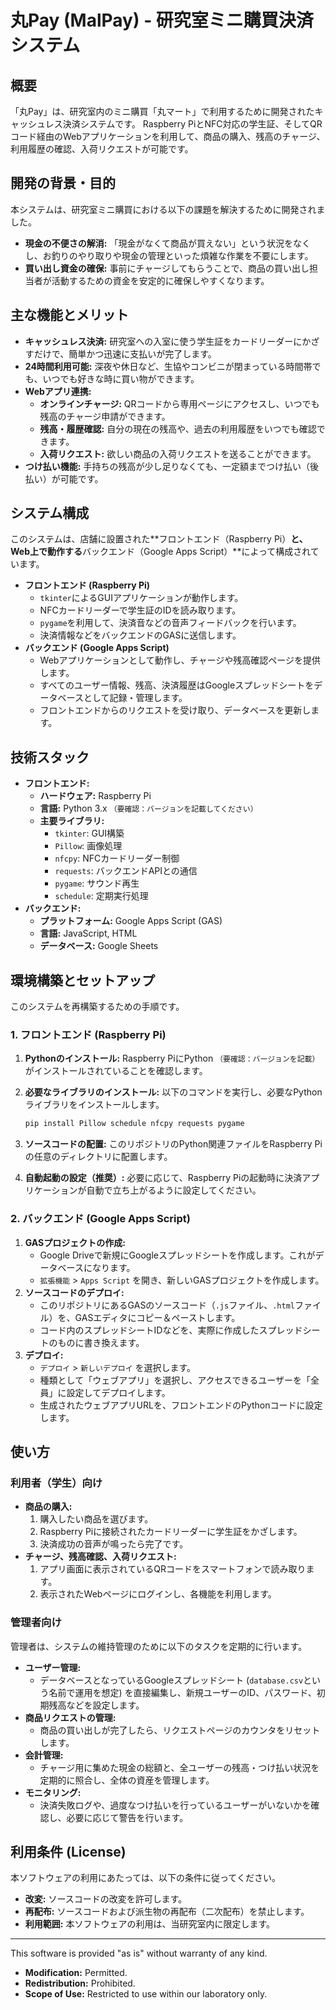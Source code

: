 # 丸Pay (MalPay) - 研究室ミニ購買決済システム

## 概要

「丸Pay」は、研究室内のミニ購買「丸マート」で利用するために開発されたキャッシュレス決済システムです。
Raspberry PiとNFC対応の学生証、そしてQRコード経由のWebアプリケーションを利用して、商品の購入、残高のチャージ、利用履歴の確認、入荷リクエストが可能です。

## 開発の背景・目的

本システムは、研究室ミニ購買における以下の課題を解決するために開発されました。

* **現金の不便さの解消:** 「現金がなくて商品が買えない」という状況をなくし、お釣りのやり取りや現金の管理といった煩雑な作業を不要にします。
* **買い出し資金の確保:** 事前にチャージしてもらうことで、商品の買い出し担当者が活動するための資金を安定的に確保しやすくなります。

## 主な機能とメリット

* **キャッシュレス決済:** 研究室への入室に使う学生証をカードリーダーにかざすだけで、簡単かつ迅速に支払いが完了します。
* **24時間利用可能:** 深夜や休日など、生協やコンビニが閉まっている時間帯でも、いつでも好きな時に買い物ができます。
* **Webアプリ連携:**
    * **オンラインチャージ:** QRコードから専用ページにアクセスし、いつでも残高のチャージ申請ができます。
    * **残高・履歴確認:** 自分の現在の残高や、過去の利用履歴をいつでも確認できます。
    * **入荷リクエスト:** 欲しい商品の入荷リクエストを送ることができます。
* **つけ払い機能:** 手持ちの残高が少し足りなくても、一定額までつけ払い（後払い）が可能です。

## システム構成

このシステムは、店舗に設置された**フロントエンド（Raspberry Pi）**と、Web上で動作する**バックエンド（Google Apps Script）**によって構成されています。

* **フロントエンド (Raspberry Pi)**
    * `tkinter`によるGUIアプリケーションが動作します。
    * NFCカードリーダーで学生証のIDを読み取ります。
    * `pygame`を利用して、決済音などの音声フィードバックを行います。
    * 決済情報などをバックエンドのGASに送信します。
* **バックエンド (Google Apps Script)**
    * Webアプリケーションとして動作し、チャージや残高確認ページを提供します。
    * すべてのユーザー情報、残高、決済履歴はGoogleスプレッドシートをデータベースとして記録・管理します。
    * フロントエンドからのリクエストを受け取り、データベースを更新します。

## 技術スタック

* **フロントエンド:**
    * **ハードウェア:** Raspberry Pi
    * **言語:** Python 3.x `（要確認：バージョンを記載してください）`
    * **主要ライブラリ:**
        * `tkinter`: GUI構築
        * `Pillow`: 画像処理
        * `nfcpy`: NFCカードリーダー制御
        * `requests`: バックエンドAPIとの通信
        * `pygame`: サウンド再生
        * `schedule`: 定期実行処理
* **バックエンド:**
    * **プラットフォーム:** Google Apps Script (GAS)
    * **言語:** JavaScript, HTML
    * **データベース:** Google Sheets

## 環境構築とセットアップ

このシステムを再構築するための手順です。

### 1. フロントエンド (Raspberry Pi)

1.  **Pythonのインストール:**
    Raspberry PiにPython `（要確認：バージョンを記載）` がインストールされていることを確認します。

2.  **必要なライブラリのインストール:**
    以下のコマンドを実行し、必要なPythonライブラリをインストールします。

    ```bash
    pip install Pillow schedule nfcpy requests pygame
    ```

3.  **ソースコードの配置:**
    このリポジトリのPython関連ファイルをRaspberry Piの任意のディレクトリに配置します。

4.  **自動起動の設定（推奨）:**
    必要に応じて、Raspberry Piの起動時に決済アプリケーションが自動で立ち上がるように設定してください。

### 2. バックエンド (Google Apps Script)

1.  **GASプロジェクトの作成:**
    * Google Driveで新規にGoogleスプレッドシートを作成します。これがデータベースになります。
    * `拡張機能` > `Apps Script` を開き、新しいGASプロジェクトを作成します。
2.  **ソースコードのデプロイ:**
    * このリポジトリにあるGASのソースコード（`.js`ファイル、`.html`ファイル）を、GASエディタにコピー＆ペーストします。
    * コード内のスプレッドシートIDなどを、実際に作成したスプレッドシートのものに書き換えます。
3.  **デプロイ:**
    * `デプロイ` > `新しいデプロイ` を選択します。
    * 種類として「ウェブアプリ」を選択し、アクセスできるユーザーを「全員」に設定してデプロイします。
    * 生成されたウェブアプリURLを、フロントエンドのPythonコードに設定します。

## 使い方

### 利用者（学生）向け

* **商品の購入:**
    1.  購入したい商品を選びます。
    2.  Raspberry Piに接続されたカードリーダーに学生証をかざします。
    3.  決済成功の音声が鳴ったら完了です。
* **チャージ、残高確認、入荷リクエスト:**
    1.  アプリ画面に表示されているQRコードをスマートフォンで読み取ります。
    2.  表示されたWebページにログインし、各機能を利用します。

### 管理者向け

管理者は、システムの維持管理のために以下のタスクを定期的に行います。

* **ユーザー管理:**
    * データベースとなっているGoogleスプレッドシート (`database.csv`という名前で運用を想定) を直接編集し、新規ユーザーのID、パスワード、初期残高などを設定します。
* **商品リクエストの管理:**
    * 商品の買い出しが完了したら、リクエストページのカウンタをリセットします。
* **会計管理:**
    * チャージ用に集めた現金の総額と、全ユーザーの残高・つけ払い状況を定期的に照合し、全体の資産を管理します。
* **モニタリング:**
    * 決済失敗ログや、過度なつけ払いを行っているユーザーがいないかを確認し、必要に応じて警告を行います。

## 利用条件 (License)

本ソフトウェアの利用にあたっては、以下の条件に従ってください。

* **改変:** ソースコードの改変を許可します。
* **再配布:** ソースコードおよび派生物の再配布（二次配布）を禁止します。
* **利用範囲:** 本ソフトウェアの利用は、当研究室内に限定します。

---
This software is provided "as is" without warranty of any kind.

* **Modification:** Permitted.
* **Redistribution:** Prohibited.
* **Scope of Use:** Restricted to use within our laboratory only.
